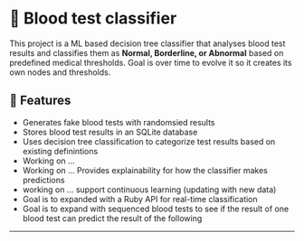 # 🧪 Blood test classifier

This project is a ML based decision tree classifier that analyses blood test results and classifies them as **Normal, Borderline, or Abnormal** based on predefined medical thresholds. Goal is over time to evolve it so it creates its own nodes and thresholds. 

## 📌 Features
- Generates fake blood tests with randomsied results
- Stores blood test results in an SQLite database
- Uses decision tree classification to categorize test results based on existing definintions 
- Working on ... 
- Working on ... Provides explainability for how the classifier makes predictions
- working on ... support continuous learning (updating with new data)
- Goal is to expanded with a Ruby API for real-time classification
- Goal is to expand with sequenced blood tests to see if the result of one blood test can predict the result of the following

---
